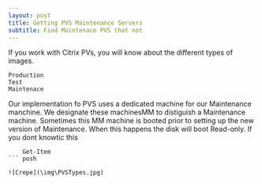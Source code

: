 ```yaml
---
layout: post
title: Getting PVS Maintenance Servers
subtitle: Find Maintenace PVS that not
---
```


If you work with Citrix PVs, you will know about the different types of images.

    Production
    Test
    Maintenace

Our implementation fo PVS uses a dedicated machine for our Maintenance manchine.  We designate these machinesMM to distiguish a Maintenance machine.  Sometimes this MM machine is booted prior to setting up the new version of Maintenance.  When this happens the disk will boot Read-only.  If you dont knowtic this

``` posh
    Get-Item
``` posh

![Crepe](\img\PVSTypes.jpg)